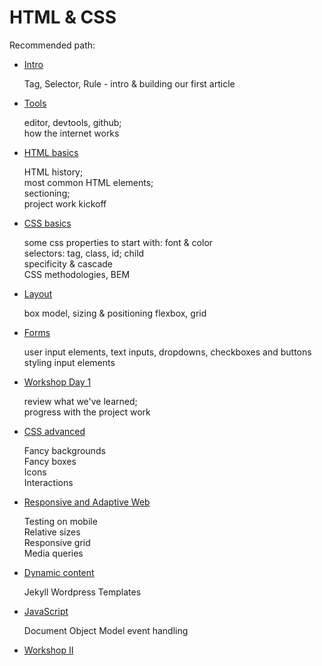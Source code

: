 # HTML & CSS

Recommended path:

- [Intro](./Intro)

  Tag, Selector, Rule - intro & building our first article

- [Tools](./Tools)

  editor, devtools, github;  
   how the internet works

- [HTML basics](./HTML_Basics)

  HTML history;  
   most common HTML elements;  
   sectioning;  
   project work kickoff

- [CSS basics](./CSS_basics)

  some css properties to start with: font & color  
  selectors: tag, class, id; child  
  specificity & cascade  
  CSS methodologies, BEM

- [Layout](./Layout)

  box model, sizing & positioning
  flexbox, grid

- [Forms](./Forms)

  user input elements, text inputs, dropdowns, checkboxes and buttons  
  styling input elements

- [Workshop Day 1](./Project)

  review what we've learned;  
  progress with the project work

- [CSS advanced]('./CSS_advanced')

  Fancy backgrounds  
  Fancy boxes  
  Icons  
  Interactions

- [Responsive and Adaptive Web]('./Responsive')

  Testing on mobile   
  Relative sizes   
  Responsive grid   
  Media queries   

- [Dynamic content]('./Dynamic')

  Jekyll
  Wordpress
  Templates

- [JavaScript]('#')

  Document Object Model
  event handling

- [Workshop II]('#')
